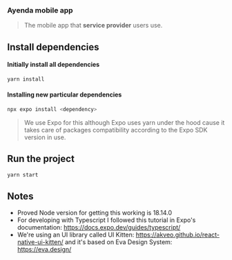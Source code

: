 ### Ayenda mobile app

> The mobile app that **service provider** users use.

## Install dependencies

#### Initially install all dependencies

```bash
yarn install
```

#### Installing new particular dependencies

```bash
npx expo install <dependency>
```

> We use Expo for this although Expo uses yarn under the hood cause it takes care of packages compatibility according to the Expo SDK version in use.

## Run the project

```bash
yarn start
```

## Notes

- Proved Node version for getting this working is 18.14.0
- For developing with Typescript I followed this tutorial in Expo's documentation: https://docs.expo.dev/guides/typescript/
- We're using an UI library called UI Kitten: https://akveo.github.io/react-native-ui-kitten/ and it's based on Eva Design System: https://eva.design/
